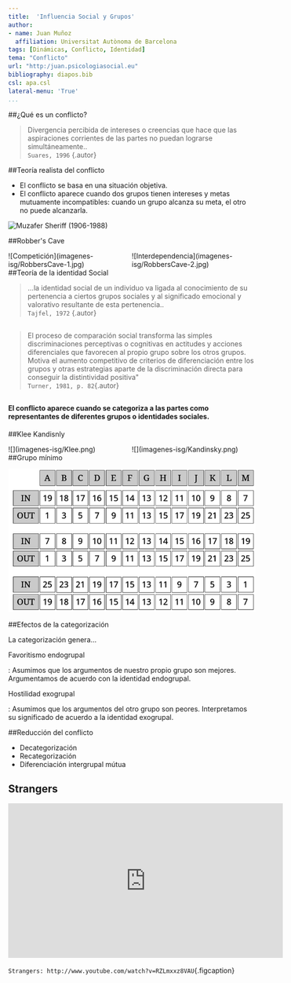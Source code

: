 ```yaml
---
title:  'Influencia Social y Grupos'
author:
- name: Juan Muñoz
  affiliation: Universitat Autònoma de Barcelona
tags: [Dinámicas, Conflicto, Identidad]
tema: "Conflicto"
url: "http:/juan.psicologiasocial.eu"
bibliography: diapos.bib
csl: apa.csl
lateral-menu: 'True'
...
```


##¿Qué es un conflicto?

>Divergencia percibida de intereses o creencias que hace que las aspiraciones corrientes de las partes no puedan lograrse simultáneamente..\
`Suares, 1996` {.autor}

##Teoría realista del conflicto

* El conflicto se basa en una situación objetiva.
* El conflicto aparece cuando dos grupos tienen intereses y metas mutuamente incompatibles: cuando un grupo alcanza su meta, el otro no puede alcanzarla.

![Muzafer Sheriff\
(1906-1988)](imagenes-isg/Sherif.jpg)

##Robber's Cave

<div id="column1" style="float:left; margin:0; width:50%;">
![Competición](imagenes-isg/RobbersCave-1.jpg)
</div>

<div id="column1" style="float:left; margin:0; width:50%;">
![Interdependencia](imagenes-isg/RobbersCave-2.jpg)
</div>

<!--
##Tyerman y Spencer (1983)
-->

##Teoría de la identidad Social

>...la identidad social de un individuo va ligada al conocimiento de su pertenencia a ciertos grupos sociales y al significado emocional y valorativo resultante de esta pertenencia..\
`Tajfel, 1972` {.autor}

##

>El proceso de comparación social transforma las simples discriminaciones perceptivas o cognitivas en actitudes y acciones diferenciales que favorecen al propio grupo sobre los otros grupos. Motiva el aumento competitivo de criterios de diferenciación entre los grupos y otras estrategias aparte de la discriminación directa para conseguir la distintividad positiva"\
`Turner, 1981, p. 82`{.autor}

##

#### El conflicto aparece cuando se categoriza a las partes como representantes de diferentes grupos o identidades sociales.

##Klee Kandisnly

<div id="column1" style="float:left; margin:0; width:50%;">
![](imagenes-isg/Klee.png)
</div>

<div id="column1" style="float:left; margin:0; width:50%;">
![](imagenes-isg/Kandinsky.png)
</div>

##Grupo mínimo

![](imagenes-isg/MatrizGrupoMinimo.png)

##Efectos de la categorización

La categorización genera...

Favoritismo endogrupal

:   Asumimos que los argumentos de nuestro propio grupo son mejores. Argumentamos de acuerdo con la identidad endogrupal.

Hostilidad exogrupal

:   Asumimos que los argumentos del otro grupo son peores.  Interpretamos su significado de acuerdo a la identidad exogrupal.

##Reducción del conflicto

* Decategorización
* Recategorización
* Diferenciación intergrupal mútua

## Strangers

<iframe width="560" height="315" src="https://www.youtube.com/embed/RZLmxxz8VAU" frameborder="0" allowfullscreen></iframe>

`Strangers: http://www.youtube.com/watch?v=RZLmxxz8VAU`{.figcaption}
